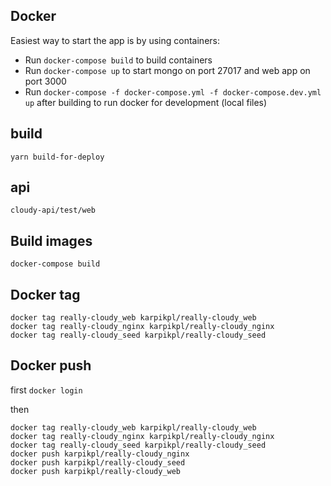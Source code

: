 ## Docker
Easiest way to start the app is by using containers:
* Run `docker-compose build` to build containers
* Run `docker-compose up` to start mongo on port 27017 and web app on port 3000
* Run `docker-compose -f docker-compose.yml -f docker-compose.dev.yml up` after building to run docker for development (local files)

## build
`yarn build-for-deploy`

## api
`cloudy-api/test/web`

## Build images
```
docker-compose build
```

## Docker tag
```
docker tag really-cloudy_web karpikpl/really-cloudy_web
docker tag really-cloudy_nginx karpikpl/really-cloudy_nginx
docker tag really-cloudy_seed karpikpl/really-cloudy_seed
```

## Docker push
first `docker login`

then
```
docker tag really-cloudy_web karpikpl/really-cloudy_web
docker tag really-cloudy_nginx karpikpl/really-cloudy_nginx
docker tag really-cloudy_seed karpikpl/really-cloudy_seed
docker push karpikpl/really-cloudy_nginx
docker push karpikpl/really-cloudy_seed
docker push karpikpl/really-cloudy_web
```

